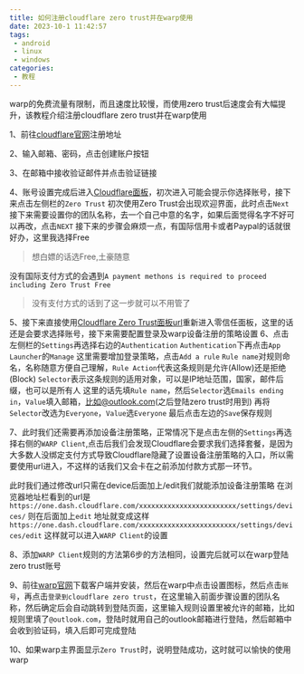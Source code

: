 ```yaml
---
title: 如何注册cloudflare zero trust并在warp使用
date: 2023-10-1 11:42:57
tags:
 - android
 - linux
 - windows
categories:
 - 教程
---
```

warp的免费流量有限制，而且速度比较慢，而使用zero trust后速度会有大幅提升，该教程介绍注册cloudflare zero trust并在warp使用
<!-- more -->
1、前往[cloudflare官网](https://dash.cloudflare.com/sign-up)注册地址

2、输入邮箱、密码，点击创建账户按钮

3、在邮箱中接收验证邮件并点击验证链接

4、账号设置完成后进入[Cloudflare面板](https://dash.cloudflare.com/)，初次进入可能会提示你选择账号，接下来点击左侧栏的`Zero Trust`
初次使用Zero Trust会出现欢迎界面，此时点击`Next`
接下来需要设置你的团队名称，去一个自己中意的名字，如果后面觉得名字不好可以再改，点击`NEXT`
接下来的步骤会麻烦一点，有国际信用卡或者Paypal的话就很好办，这里我选择Free
>想白嫖的话选Free,土豪随意

没有国际支付方式的会遇到`A payment methons is required to proceed including Zero Trust Free`
>没有支付方式的话到了这一步就可以不用管了

5、接下来直接使用[Cloudflare Zero Trust面板url](https://one.dash.cloudflare.com/)重新进入零信任面板，这里的话还是会要求选择账号，接下来需要配置登录及warp设备注册的策略设置
6、点击左侧栏的`Settings`再选择右边的`Authentication`
`Authentication`下再点击`App Launcher`的`Manage`
这里需要增加登录策略，点击`Add a rule`
`Rule name`对规则命名，名称随意方便自己理解，`Rule Action`代表这条规则是允许(Allow)还是拒绝(Block)
`Selector`表示这条规则的适用对象，可以是IP地址范围，国家，邮件后缀，也可以是所有人
这里的话先填`Rule name`，然后`Selector`选`Emails ending in`，`Value`填入邮箱，比如@outlook.com(之后登陆zero trust时用到)
再将`Selector`改选为`Everyone`，`Value`选`Everyone`
最后点击左边的`Save`保存规则

7、此时我们还需要再添加设备注册策略，正常情况下是点击左侧的`Settings`再选择右侧的`WARP Client`,点击后我们会发现Cloudflare会要求我们选择套餐，是因为大多数人没绑定支付方式导致Cloudflare隐藏了设置设备注册策略的入口，所以需要使用url进入，不这样的话我们又会卡在之前添加付款方式那一环节。

此时我们通过修改url只需在device后面加上/edit我们就能添加设备注册策略
在浏览器地址栏看到的url是`https://one.dash.cloudflare.com/xxxxxxxxxxxxxxxxxxxxxxxx/settings/devices/`
则在后面加上`edit`
地址就变成这样`https://one.dash.cloudflare.com/xxxxxxxxxxxxxxxxxxxxxxxx/settings/devices/edit`
这样就可以进入`WARP Client`的设置

8、添加`WARP Client`规则的方法第6步的方法相同，设置完后就可以在warp登陆zero trust账号

9、前往[warp官网](https://1.1.1.1/)下载客户端并安装，然后在warp中点击设置图标，然后点击`账号`，再点击`登录到cloudflare zero trust`，在这里输入前面步骤设置的团队名称，然后确定后会自动跳转到登陆页面，这里输入规则设置里被允许的邮箱，比如规则里填了`@outlook.com`，登陆时就用自己的outlook邮箱进行登陆，然后邮箱中会收到验证码，填入后即可完成登陆

10、如果warp主界面显示`Zero Trust`时，说明登陆成功，这时就可以愉快的使用warp